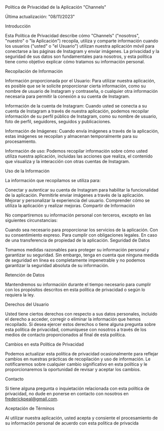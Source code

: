 Política de Privacidad de la Aplicación "Channels"

Última actualización: "08/11/2023"

Introducción

Esta Política de Privacidad describe cómo "Channels" ("nosotros", "nuestro" o "la Aplicación") recopila, utiliza y comparte información cuando los usuarios ("usted" o "el Usuario") utilizan nuestra aplicación móvil para conectarse a las páginas de Instagram y enviar imágenes. La privacidad y la seguridad de sus datos son fundamentales para nosotros, y esta política tiene como objetivo explicar cómo tratamos su información personal.

Recopilación de Información

Información proporcionada por el Usuario: Para utilizar nuestra aplicación, es posible que se le solicite proporcionar cierta información, como su nombre de usuario de Instagram y contraseña, o cualquier otra información necesaria para permitir la conexión a su cuenta de Instagram.

Información de la cuenta de Instagram: Cuando usted se conecta a su cuenta de Instagram a través de nuestra aplicación, podemos recopilar información de su perfil público de Instagram, como su nombre de usuario, foto de perfil, seguidores, seguidos y publicaciones.

Información de Imágenes: Cuando envía imágenes a través de la aplicación, estas imágenes se recopilan y almacenan temporalmente para su procesamiento.

Información de uso: Podemos recopilar información sobre cómo usted utiliza nuestra aplicación, incluidas las acciones que realiza, el contenido que visualiza y la interacción con otras cuentas de Instagram.

Uso de la Información

La información que recopilamos se utiliza para:

Conectar y autenticar su cuenta de Instagram para habilitar la funcionalidad de la aplicación.
Permitirle enviar imágenes a través de la aplicación.
Mejorar y personalizar la experiencia del usuario.
Comprender cómo se utiliza la aplicación y realizar mejoras.
Compartir de Información

No compartiremos su información personal con terceros, excepto en las siguientes circunstancias:

Cuando sea necesario para proporcionar los servicios de la aplicación.
Con su consentimiento expreso.
Para cumplir con obligaciones legales.
En caso de una transferencia de propiedad de la aplicación.
Seguridad de Datos

Tomamos medidas razonables para proteger su información personal y garantizar su seguridad. Sin embargo, tenga en cuenta que ninguna medida de seguridad en línea es completamente impenetrable y no podemos garantizar la seguridad absoluta de su información.

Retención de Datos

Mantendremos su información durante el tiempo necesario para cumplir con los propósitos descritos en esta política de privacidad o según lo requiera la ley.

Derechos del Usuario

Usted tiene ciertos derechos con respecto a sus datos personales, incluido el derecho a acceder, corregir o eliminar la información que hemos recopilado. Si desea ejercer estos derechos o tiene alguna pregunta sobre esta política de privacidad, comuníquese con nosotros a través de los medios de contacto proporcionados al final de esta política.

Cambios en esta Política de Privacidad

Podemos actualizar esta política de privacidad ocasionalmente para reflejar cambios en nuestras prácticas de recopilación y uso de información. Le notificaremos sobre cualquier cambio significativo en esta política y le proporcionaremos la oportunidad de revisar y aceptar los cambios.

Contacto

Si tiene alguna pregunta o inquietación relacionada con esta política de privacidad, no dude en ponerse en contacto con nosotros en frederickpeal@gmail.com.

Aceptación de Términos

Al utilizar nuestra aplicación, usted acepta y consiente el procesamiento de su información personal de acuerdo con esta política de privacida
